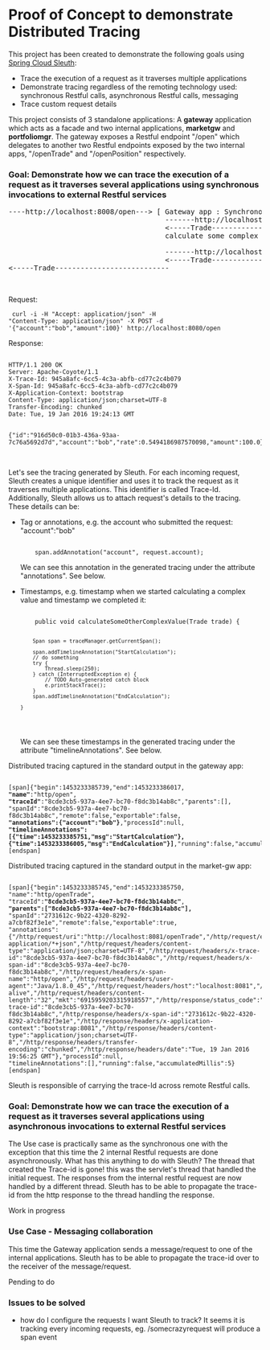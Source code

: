 # Proof of Concept to demonstrate Distributed Tracing 
This project has been created to demonstrate the following goals using <a href="https://github.com/spring-cloud/spring-cloud-sleuth">Spring Cloud Sleuth</a>: 
 <ul>
 <li>Trace the execution of a request as it traverses multiple applications</li>
 <li>Demonstrate tracing regardless of the remoting technology used: synchronous Restful calls, asynchronous Restful calls, messaging</li>
 <li>Trace custom request details</li> 
 </ul>   

This project consists of 3 standalone applications: A <b>gateway</b> application which acts as a facade and two internal applications, <b>marketgw</b> and <b>portfoliomgr</b>. The gateway exposes a Restful endpoint "/open" which delegates to another two Restful endpoints exposed by the two internal apps, "/openTrade" and "/openPosition" respectively.

     
<h3>Goal: Demonstrate how we can trace the execution of a request as it traverses several applications using synchronous invocations to external Restful services</h3>
 
 <pre>
----http://localhost:8008/open---> [ Gateway app : SynchronousController class ] 
                                     -------http://localhost:8081/openTrade----> [market-gw app : MarketController class]
                                     <-----Trade---------------------------
                                     calculate some complex value (we need to trace the time spent)
                                        										
                                     -------http://localhost:8002/openPosition----> [portfoliomgr app : PortfolioController class]
                                     <-----Trade---------------------------
<-----Trade---------------------------										  
   											
  </pre>
   
Request:<p>
<code> 
   curl -i -H "Accept: application/json" -H "Content-Type: application/json" -X POST -d '{"account":"bob","amount":100}' http://localhost:8080/open
</code>
<p>
Response:<p>
<pre>
<code> 
HTTP/1.1 200 OK
Server: Apache-Coyote/1.1
X-Trace-Id: 945a8afc-6cc5-4c3a-abfb-cd77c2c4b079
X-Span-Id: 945a8afc-6cc5-4c3a-abfb-cd77c2c4b079
X-Application-Context: bootstrap
Content-Type: application/json;charset=UTF-8
Transfer-Encoding: chunked
Date: Tue, 19 Jan 2016 19:24:13 GMT

{"id":"916d50c0-01b3-436a-93aa-7c76a5692d7d","account":"bob","rate":0.5494186987570098,"amount":100.0}
</code>
</pre>

<p>Let's see the tracing generated by Sleuth. For each incoming request, Sleuth creates a unique identifier and uses it to track the request as it traverses multiple applications. This identifier is called Trace-Id. Additionally, Sleuth allows us to attach request's details to the tracing. These details can be:
<ul>
<li>Tag or annotations, e.g. the account who submitted the request: "account":"bob"
<pre><code>
	span.addAnnotation("account", request.account);		
</code></pre>
We can see this annotation in the generated tracing under the attribute "annotations". See below.
<p>  
</li>
<li>Timestamps, e.g. timestamp when we started calculating a complex value and timestamp we completed it:
<pre><code>
	public void calculateSomeOtherComplexValue(Trade trade) {
	
		Span span = traceManager.getCurrentSpan();
		
		span.addTimelineAnnotation("StartCalculation");
		// do something
		try {
			Thread.sleep(250);
		} catch (InterruptedException e) {
			// TODO Auto-generated catch block
			e.printStackTrace();
		}
		span.addTimelineAnnotation("EndCalculation");
		
	}
</code></pre>
We can see these timestamps in the generated tracing under the attribute "timelineAnnotations". See below.
</li>   
</ul>   

Distributed tracing captured in the standard output in the gateway app:<p>
<pre><code>
[span]{"begin":1453233385739,"end":1453233386017,
<b>"name"</b>:"http/open",
<b>"traceId"</b>:"8cde3cb5-937a-4ee7-bc70-f8dc3b14ab8c","parents":[],
"spanId":"8cde3cb5-937a-4ee7-bc70-f8dc3b14ab8c","remote":false,"exportable":false,
<b>"annotations":{"account":"bob"}</b>,"processId":null,
<b>"timelineAnnotations":[{"time":1453233385751,"msg":"StartCalculation"},{"time":1453233386005,"msg":"EndCalculation"}]</b>,"running":false,"accumulatedMillis":278}
[endspan]
</code></pre>
 
Distributed tracing captured in the standard output in the market-gw app:<p>
<pre><code>
[span]{"begin":1453233385745,"end":1453233385750,
"name":"http/openTrade",
"traceId":<b>"8cde3cb5-937a-4ee7-bc70-f8dc3b14ab8c"</b>,
<b>"parents":["8cde3cb5-937a-4ee7-bc70-f8dc3b14ab8c"],</b>
"spanId":"2731612c-9b22-4320-8292-a7cbf82f3e1e","remote":false,"exportable":true,
"annotations":{"/http/request/uri":"http://localhost:8081/openTrade","/http/request/endpoint":"/openTrade","/http/request/method":"POST","/http/request/headers/accept":"application/json, application/*+json","/http/request/headers/content-type":"application/json;charset=UTF-8","/http/request/headers/x-trace-id":"8cde3cb5-937a-4ee7-bc70-f8dc3b14ab8c","/http/request/headers/x-span-id":"8cde3cb5-937a-4ee7-bc70-f8dc3b14ab8c","/http/request/headers/x-span-name":"http/open","/http/request/headers/user-agent":"Java/1.8.0_45","/http/request/headers/host":"localhost:8081","/http/request/headers/connection":"keep-alive","/http/request/headers/content-length":"32","mkt":"6915959203315918557","/http/response/status_code":"200","/http/response/headers/x-trace-id":"8cde3cb5-937a-4ee7-bc70-f8dc3b14ab8c","/http/response/headers/x-span-id":"2731612c-9b22-4320-8292-a7cbf82f3e1e","/http/response/headers/x-application-context":"bootstrap:8081","/http/response/headers/content-type":"application/json;charset=UTF-8","/http/response/headers/transfer-encoding":"chunked","/http/response/headers/date":"Tue, 19 Jan 2016 19:56:25 GMT"},"processId":null,
"timelineAnnotations":[],"running":false,"accumulatedMillis":5}
[endspan]
</code></pre>
 

Sleuth is responsible of carrying the trace-Id across remote Restful calls. 

<h3>Goal: Demonstrate how we can trace the execution of a request as it traverses several applications using asynchronous invocations to external Restful services</h3>
The Use case is practically same as the synchronous one with the exception that this time the 2 internal Restful requests are done asynchronously. What has this anything to do with Sleuth? The thread that created the Trace-id is gone! this was the servlet's thread that handled the initial request. The responses from the internal restful request are now handled by a different thread. Sleuth has to be able to propagate the trace-id from the http response to the thread handling the response.

Work in progress

<h3>Use Case - Messaging collaboration</h3>
This time the Gateway application sends a message/request to one of the internal applications. Sleuth has to be able to propagate the trace-id over to the receiver of the message/request. 
 
Pending to do

<h3>Issues to be solved</h3>
<ul>
<li>how do I configure the requests I want Sleuth to track? It seems it is tracking every incoming requests, eg. /somecrazyrequest will produce a 
span event</li>
</ul>


